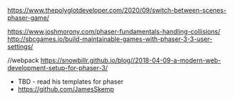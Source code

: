 https://www.thepolyglotdeveloper.com/2020/09/switch-between-scenes-phaser-game/


https://www.joshmorony.com/phaser-fundamentals-handling-collisions/
http://sbcgames.io/build-maintainable-games-with-phaser-3-3-user-settings/

//webpack
https://snowbillr.github.io/blog//2018-04-09-a-modern-web-development-setup-for-phaser-3/

* TBD - read his templates for phaser
* https://github.com/JamesSkemp